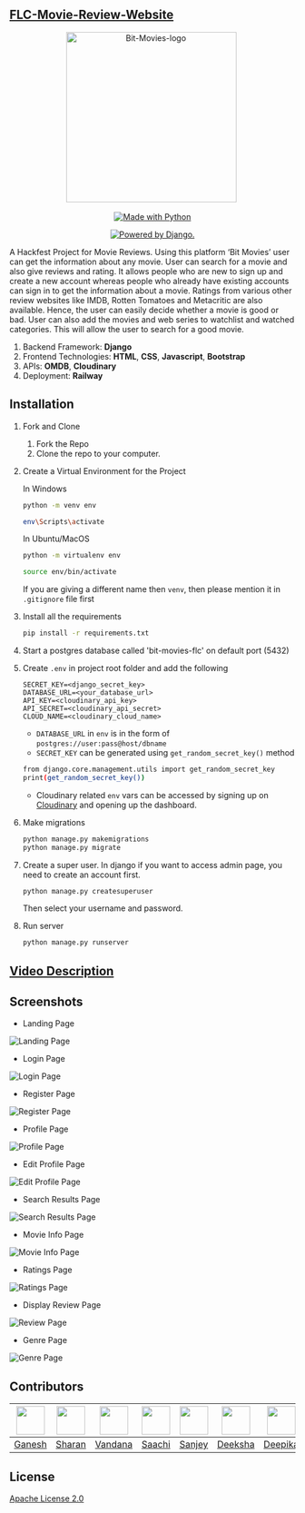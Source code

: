 ## [FLC-Movie-Review-Website](https://bit-movies-flc.up.railway.app/)


<p align="center"> 
 <img src="https://i.ibb.co/BPBGNG7/logo.png" alt="Bit-Movies-logo" border="0" width=300 height=300/>&nbsp; </a></p>


<p class="text-center mb-3" align="center">
<a href="https://ganeshpaih24.pythonanywhere.com/"><img src="https://forthebadge.com/images/badges/made-with-python.svg" border="0" title="Made with Python" /></a>
</p>

<p class="text-center mb-3" align="center">
<a href="http://www.djangoproject.com/"><img src="https://www.djangoproject.com/m/img/badges/djangopowered126x54.gif" border="0" alt="Powered by Django." title="Powered by Django." /></a>
</p>

A Hackfest Project for Movie Reviews. Using this platform ‘Bit Movies’ user can get the information about any movie. User can search for a movie and also give reviews and rating. It allows people who are new to sign up and create a new account whereas people who already have existing accounts can sign in to get the information about a movie. Ratings from various other review websites like IMDB, Rotten Tomatoes and Metacritic are also available. Hence, the user can easily decide whether a movie is good or bad. User can also add the movies and web series to watchlist and watched categories. This will allow the user to search for a good movie.

1. Backend Framework: **Django**
2. Frontend Technologies: **HTML**, **CSS**, **Javascript**, **Bootstrap**
3. APIs: **OMDB**, **Cloudinary**
4. Deployment: **Railway**

## Installation 

1. Fork and Clone
    <ol>
    <li>Fork the Repo</li>
    <li>Clone the repo to your computer.</li>
    </ol>

2. Create a Virtual Environment for the Project

    In Windows
    ```bash
    python -m venv env
    
    env\Scripts\activate
    ```

    In Ubuntu/MacOS
    ```bash
    python -m virtualenv env
    
    source env/bin/activate
    ```
   If you are giving a different name then `venv`, then please mention it in `.gitignore` file first

3. Install all the requirements

    ```bash
    pip install -r requirements.txt
    ```

4. Start a postgres database called 'bit-movies-flc' on default port (5432)

5. Create `.env` in project root folder and add the following
     ```env
     SECRET_KEY=<django_secret_key>
     DATABASE_URL=<your_database_url>
     API_KEY=<cloudinary_api_key>
     API_SECRET=<cloudinary_api_secret>
     CLOUD_NAME=<cloudinary_cloud_name>
    ```
    - `DATABASE_URL` in `env` is in the form of `postgres://user:pass@host/dbname`
    - `SECRET_KEY` can be generated using `get_random_secret_key()` method
     ```bash
     from django.core.management.utils import get_random_secret_key
     print(get_random_secret_key())
    ```
    - Cloudinary related `env` vars can be accessed by signing up on [Cloudinary](https://cloudinary.com/) and opening up the dashboard.
6. Make migrations
     ```bash
    python manage.py makemigrations
    python manage.py migrate
    ```
7. Create a super user.
    In django if you want to access admin page, you need to create an account first.
    ```djangotemplate
    python manage.py createsuperuser
    ```
   Then select your username and password.
8. Run server
    ```bash
    python manage.py runserver
    ```
    
## [Video Description](https://drive.google.com/file/d/17aOL-pjIRa78R7e17urk3kPRu3rqeV32/view?usp=share_link)

## Screenshots

- Landing Page
<img src="https://i.postimg.cc/BQWWSLH3/Screenshot-20221229-223010.png" alt="Landing Page">

- Login Page
<img src="https://i.ibb.co/R2TbP3q/Screenshot-20221229-203726.png" alt="Login Page">

- Register Page
<img src="https://i.postimg.cc/JzkCM7Dv/Screenshot-20221229-203753.png" alt="Register Page">

- Profile Page
<img src="https://i.postimg.cc/FHc8wPwQ/Screenshot-20221229-213527.png" alt="Profile Page">

- Edit Profile Page
<img src="https://i.postimg.cc/8P3g2f5L/Screenshot-20221229-213151.png" alt="Edit Profile Page">

- Search Results Page
<img src="https://i.postimg.cc/158LrRHX/Screenshot-20221229-213906.png" alt="Search Results Page">

- Movie Info Page
<img src="https://i.postimg.cc/8CgQ58L5/Screenshot-20221229-215119.png" alt="Movie Info Page">

- Ratings Page
<img src="https://i.postimg.cc/c46NkBss/Screenshot-20221229-215538.png" alt="Ratings Page">

- Display Review Page
<img src="https://i.postimg.cc/N0Rt7GQm/Screenshot-20221229-215158.png" alt="Review Page">

- Genre Page
<img src="https://i.postimg.cc/T1wBSTvk/Screenshot-20221229-215702.png" alt="Genre Page">

## Contributors
| <img src = "https://avatars.githubusercontent.com/u/91747440?v=4" width="50px"> | <img src = "https://avatars.githubusercontent.com/u/107351775?v=4" width="50px"> | <img src = "https://avatars.githubusercontent.com/u/109450989?v=4" width="50px"> | <img src = "https://avatars.githubusercontent.com/u/119883604?v=4" width="50px"> | <img src = "https://avatars.githubusercontent.com/u/119871841?v=4" width="50px"> | <img src = "https://avatars.githubusercontent.com/u/91683726?v=4" width="50px"> | <img src = "https://avatars.githubusercontent.com/u/106546916?v=4" width="50px"> | <img src = "https://avatars.githubusercontent.com/u/116286550?v=4" width="50px"> | <img src = "https://avatars.githubusercontent.com/u/119872202?v=4" width="50px"> | 
| :----------------------------------------------------------: | :----------------------------------------------------------: | :----------------------------------------------------------: | :----------------------------------------------------------: | :----------------------------------------------------------: | :----------------------------------------------------------: | :----------------------------------------------------------: | :----------------------------------------------------------: | :----------------------------------------------------------: | 
| [Ganesh](https://github.com/ganeshpaih24/) |  [Sharan](https://github.com/SharanShetty11/)   |  [Vandana](https://github.com/Vandanaprabhu7/)   |  [Saachi](https://github.com/SaachiSuvarna/)   |  [Sanjey](https://github.com/sanjeeey/)   |  [Deeksha](https://github.com/pai23deeksha/)   |  [Deepika](https://github.com/deepika-vk/)   |  [Pratham](https://github.com/12345prath/)   |  [Pavithra](https://github.com/pav-thra/)   |

## License
[Apache License 2.0](https://github.com/ganeshpaih24/flc-movie-review-website/blob/main/LICENSE)

